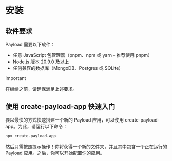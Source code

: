 # 安装

## 软件要求

 Payload 需要以下软件：

- 任意 JavaScript 包管理器（pnpm、npm 或 yarn - 推荐使用 pnpm）
- Node.js 版本 20.9.0 及以上
- 任何兼容的数据库（MongoDB、Postgres 或 SQLite）

> [!IMPORTANT]
>
> 在继续之前，请确保满足上述要求。

## 使用 create-payload-app 快速入门

要以最快的方式快速搭建一个新的 Payload 应用，可以使用 create-payload-app。为此，请运行以下命令：

```sh
npx create-payload-app
```

然后只需按照提示操作！你将获得一个新的文件夹，并且其中包含一个正在运行的 Payload 应用。之后，你可以开始配置你的应用。